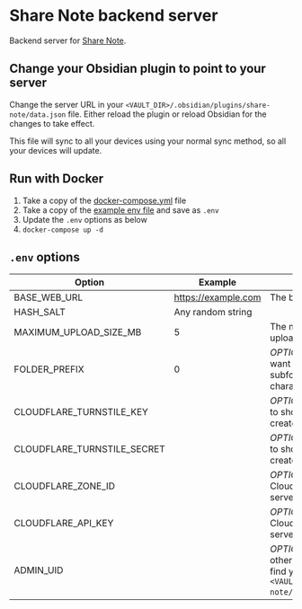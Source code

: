 # Share Note backend server

Backend server for [Share Note](https://github.com/alangrainger/share-note/).

## Change your Obsidian plugin to point to your server

Change the server URL in your `<VAULT_DIR>/.obsidian/plugins/share-note/data.json` file. Either reload the plugin or reload Obsidian for the changes to take effect.

This file will sync to all your devices using your normal sync method, so all your devices will update.

## Run with Docker

1. Take a copy of the [docker-compose.yml](https://github.com/note-sx/server/blob/main/docker-compose.yml) file
2. Take a copy of the [example env file](https://github.com/note-sx/server/blob/main/.env.example) and save as `.env`
3. Update the `.env` options as below
4. `docker-compose up -d`

## `.env` options

| Option                      | Example             | Description                                                                                                                              |
|-----------------------------|---------------------|------------------------------------------------------------------------------------------------------------------------------------------|
| BASE_WEB_URL                | https://example.com | The base public URL for your server.                                                                                                     |
| HASH_SALT                   | Any random string   |                                                                                                                                          |
| MAXIMUM_UPLOAD_SIZE_MB      | 5                   | The maximum allowed size for user uploads in megabytes (MB).                                                                             |
| FOLDER_PREFIX               | 0                   | *OPTIONAL.* Set this to `1` or `2` if you want user files to be split into subfolders based on the first *N* characters of the filename. |
| CLOUDFLARE_TURNSTILE_KEY    |                     | *OPTIONAL.* If you want to use Turnstile to show a captcha when someone creates an account.                                              |
| CLOUDFLARE_TURNSTILE_SECRET |                     | *OPTIONAL.* If you want to use Turnstile to show a captcha when someone creates an account.                                              |
| CLOUDFLARE_ZONE_ID          |                     | *OPTIONAL.* If you want to use Cloudflare proxy in front of your server.                                                                 |
| CLOUDFLARE_API_KEY          |                     | *OPTIONAL.* If you want to use Cloudflare proxy in front of your server.                                                                 |
| ADMIN_UID                   |                     | *OPTIONAL.* If you want to prevent others from using your server. You can find your uid in `<VAULT_DIR>/.obsidian/plugins/share-note/data.json`.                                                                 |
